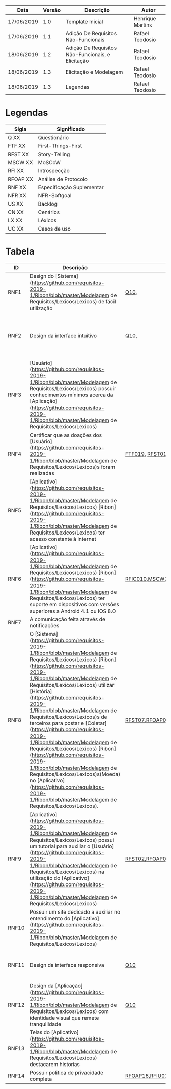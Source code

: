 | Data       | Versão | Descrição                                         | Autor            |
| ---------- | ------ | ------------------------------------------------- | ---------------- |
| 17/06/2019 | 1.0    | Template Inicial                                  | Henrique Martins |
| 17/06/2019 | 1.1    | Adição De Requisitos Não-Funcionais               | Rafael Teodosio  |
| 18/06/2019 | 1.2    | Adição De Requisitos Não-Funcionais, e Elicitação | Rafael Teodosio  |
| 18/06/2019 | 1.3    | Elicitação e Modelagem                            | Rafael Teodosio  |
| 18/06/2019 | 1.3    | Legendas                                          | Rafael Teodosio  |

# Legendas

| Sigla    | Significado               |
| -------- | ------------------------- |
| Q XX     | Questionário              |
| FTF XX   | First-Things-First        |
| RFST XX  | Story-Telling             |
| MSCW XX  | MoSCoW                    |
| RFI XX   | Introspecção              |
| RFOAP XX | Análise de Protocolo      |
| RNF XX   | Especificação Suplementar |
| NFR XX   | NFR-Softgoal              |
| US XX    | Backlog                   |
| CN XX    | Cenários                  |
| LX XX    | Léxicos                   |
| UC XX    | Casos de uso              |

# Tabela

| ID    | Descrição                                                                                          | Elicitação                                                                                                                                                                                                                                                                                                                                                                                                                                                                                                                                                | Modelagem                                                                                                                                                                                                                                                                                               |
| ----- | -------------------------------------------------------------------------------------------------- | --------------------------------------------------------------------------------------------------------------------------------------------------------------------------------------------------------------------------------------------------------------------------------------------------------------------------------------------------------------------------------------------------------------------------------------------------------------------------------------------------------------------------------------------------------- | ------------------------------------------------------------------------------------------------------------------------------------------------------------------------------------------------------------------------------------------------------------------------------------------------------- |
| RNF1  | Design do [Sistema](https://github.com/requisitos-2019-1/Ribon/blob/master/Modelagem de Requisitos/Lexicos/Lexicos) de fácil utilização                                                              | [Q10](https://github.com/requisitos-2019-1/Ribon/wiki/Question%C3%A1rio),                                                                                                                                                                                                                                                                                                                                                                                                                                                                                 | [RNFU01](https://github.com/requisitos-2019-1/Ribon/wiki/Especifica%C3%A7%C3%A3o-suplementar#21-rnfu01), [NRFU2.0](https://github.com/requisitos-2019-1/Ribon/wiki/NFR-Softgoal#nfr-usabilidade-do-[Sistema](https://github.com/requisitos-2019-1/Ribon/blob/master/Modelagem de Requisitos/Lexicos/Lexicos)-20),[US046](https://github.com/requisitos-2019-1/Ribon/wiki/Backlog-de-Produto)              |
| RNF2  | Design da interface intuitivo                                                                      | [Q10](https://github.com/requisitos-2019-1/Ribon/wiki/Question%C3%A1rio),                                                                                                                                                                                                                                                                                                                                                                                                                                                                                 | [RNFU02](https://github.com/requisitos-2019-1/Ribon/wiki/Especifica%C3%A7%C3%A3o-suplementar#23-rnfu03), [NRFU2.0](https://github.com/requisitos-2019-1/Ribon/wiki/NFR-Softgoal#nfr-usabilidade-do-[Sistema](https://github.com/requisitos-2019-1/Ribon/blob/master/Modelagem de Requisitos/Lexicos/Lexicos)-20), [RNFRD01](),[US047](https://github.com/requisitos-2019-1/Ribon/wiki/Backlog-de-Produto) |
| RNF3  | [Usuário](https://github.com/requisitos-2019-1/Ribon/blob/master/Modelagem de Requisitos/Lexicos/Lexicos) possuir conhecimentos mínimos acerca da [Aplicação](https://github.com/requisitos-2019-1/Ribon/blob/master/Modelagem de Requisitos/Lexicos/Lexicos)                                          |                                                                                                                                                                                                                                                                                                                                                                                                                                                                                                                                                           | [RNFU04](https://github.com/requisitos-2019-1/Ribon/wiki/Especifica%C3%A7%C3%A3o-suplementar#24-rnfu04),[US049](https://github.com/requisitos-2019-1/Ribon/wiki/Backlog-de-Produto)                                                                                                                     |
| RNF4  | Certificar que as doações dos [Usuário](https://github.com/requisitos-2019-1/Ribon/blob/master/Modelagem de Requisitos/Lexicos/Lexicos)s foram realizadas                                            | [FTF019](https://github.com/requisitos-2019-1/Ribon/wiki/First-Things-First), [RFST01](https://github.com/requisitos-2019-1/Ribon/wiki/Story-Telling#story-telling-1),[MSCW30](https://github.com/requisitos-2019-1/Ribon/wiki/MoSCoW)                                                                                                                                                                                                                                                                                                                    | [RNFC02](https://github.com/requisitos-2019-1/Ribon/wiki/Especifica%C3%A7%C3%A3o-suplementar#32-rnfc02),[US051](https://github.com/requisitos-2019-1/Ribon/wiki/Backlog-de-Produto),[US043](https://github.com/requisitos-2019-1/Ribon/wiki/Backlog-de-Produto),                                        |
| RNF5  | [Aplicativo](https://github.com/requisitos-2019-1/Ribon/blob/master/Modelagem de Requisitos/Lexicos/Lexicos) [Ribon](https://github.com/requisitos-2019-1/Ribon/blob/master/Modelagem de Requisitos/Lexicos/Lexicos) ter acesso constante à internet                                                   |                                                                                                                                                                                                                                                                                                                                                                                                                                                                                                                                                           | [RNFD01](https://github.com/requisitos-2019-1/Ribon/wiki/Especifica%C3%A7%C3%A3o-suplementar#41-rnfd01), [NFRD1.0](https://github.com/requisitos-2019-1/Ribon/wiki/NFR-Softgoal#desempenho0),[US052](https://github.com/requisitos-2019-1/Ribon/wiki/Backlog-de-Produto)                                |
| RNF6  | [Aplicativo](https://github.com/requisitos-2019-1/Ribon/blob/master/Modelagem de Requisitos/Lexicos/Lexicos) [Ribon](https://github.com/requisitos-2019-1/Ribon/blob/master/Modelagem de Requisitos/Lexicos/Lexicos) ter suporte em dispositivos com versões superiores a Android 4.1 ou IOS 8.0       | [RFIC010](https://github.com/requisitos-2019-1/Ribon/wiki/Introspec%C3%A7%C3%A3o),[MSCW27](https://github.com/requisitos-2019-1/Ribon/wiki/MoSCoW),[FTF30](https://github.com/requisitos-2019-1/Ribon/wiki/First-Things-First),                                                                                                                                                                                                                                                                                                                           | [US054](https://github.com/requisitos-2019-1/Ribon/wiki/Backlog-de-Produto),[RNFS01](https://github.com/requisitos-2019-1/Ribon/wiki/Especifica%C3%A7%C3%A3o-suplementar#51-rnfs01)                                                                                                                     |
| RNF7  | A comunicação feita através de notificações                                                        |                                                                                                                                                                                                                                                                                                                                                                                                                                                                                                                                                           | [RNFI04](https://github.com/requisitos-2019-1/Ribon/wiki/Especifica%C3%A7%C3%A3o-suplementar#comunica%C3%A7%C3%A3o)                                                                                                                                                                                     |
| RNF8  | O [Sistema](https://github.com/requisitos-2019-1/Ribon/blob/master/Modelagem de Requisitos/Lexicos/Lexicos) [Ribon](https://github.com/requisitos-2019-1/Ribon/blob/master/Modelagem de Requisitos/Lexicos/Lexicos) utilizar [História](https://github.com/requisitos-2019-1/Ribon/blob/master/Modelagem de Requisitos/Lexicos/Lexicos)s de terceiros para postar e [Coletar](https://github.com/requisitos-2019-1/Ribon/blob/master/Modelagem de Requisitos/Lexicos/Lexicos) [Ribon](https://github.com/requisitos-2019-1/Ribon/blob/master/Modelagem de Requisitos/Lexicos/Lexicos)s(Moeda) no [Aplicativo](https://github.com/requisitos-2019-1/Ribon/blob/master/Modelagem de Requisitos/Lexicos/Lexicos). | [RFST07](https://github.com/requisitos-2019-1/Ribon/wiki/Story-Telling),[RFOAP06](https://github.com/requisitos-2019-1/Ribon/wiki/Observa%C3%A7%C3%A3o---An%C3%A1lise-de-Protocolo),[RFIP01](https://github.com/requisitos-2019-1/Ribon/wiki/Introspec%C3%A7%C3%A3o),[RFIU01](https://github.com/requisitos-2019-1/Ribon/wiki/Introspec%C3%A7%C3%A3o),[MSCW17](https://github.com/requisitos-2019-1/Ribon/wiki/MoSCoW),[FTF11](https://github.com/requisitos-2019-1/Ribon/wiki/First-Things-First),                                                       | [RNFC01](https://github.com/requisitos-2019-1/Ribon/wiki/Especifica%C3%A7%C3%A3o-suplementar#81-rnfc01),[CN009](https://github.com/requisitos-2019-1/Ribon/blob/master/Modelagem%20de%20Requisitos/Cenarios/CN009_Ler_Historias.md),                                                                    |
| RNF9  | [Aplicativo](https://github.com/requisitos-2019-1/Ribon/blob/master/Modelagem de Requisitos/Lexicos/Lexicos) possui um tutorial para auxiliar o [Usuário](https://github.com/requisitos-2019-1/Ribon/blob/master/Modelagem de Requisitos/Lexicos/Lexicos) na utilização do [Aplicativo](https://github.com/requisitos-2019-1/Ribon/blob/master/Modelagem de Requisitos/Lexicos/Lexicos)                  | [RFST02](https://github.com/requisitos-2019-1/Ribon/wiki/Story-Telling),[RFOAP04](https://github.com/requisitos-2019-1/Ribon/wiki/Observa%C3%A7%C3%A3o---An%C3%A1lise-de-Protocolo),[MSCW12](https://github.com/requisitos-2019-1/Ribon/wiki/MoSCoW),[MSCW31](https://github.com/requisitos-2019-1/Ribon/wiki/MoSCoW),[FTF06](https://github.com/requisitos-2019-1/Ribon/wiki/First-Things-First),[FTF07](https://github.com/requisitos-2019-1/Ribon/wiki/First-Things-First),[FTF17](https://github.com/requisitos-2019-1/Ribon/wiki/First-Things-First) | [NFRU2.0](https://github.com/requisitos-2019-1/Ribon/wiki/NFR-Softgoal#nfr-usabilidade-do-[Sistema](https://github.com/requisitos-2019-1/Ribon/blob/master/Modelagem de Requisitos/Lexicos/Lexicos)-20),[RNFU3](https://github.com/requisitos-2019-1/Ribon/wiki/Especifica%C3%A7%C3%A3o-suplementar#23-rnfu030),[US012](https://github.com/requisitos-2019-1/Ribon/wiki/Backlog-de-Produto)               |
| RNF10 | Possuir um site dedicado a auxiliar no entendimento do [Aplicativo](https://github.com/requisitos-2019-1/Ribon/blob/master/Modelagem de Requisitos/Lexicos/Lexicos)                                  |                                                                                                                                                                                                                                                                                                                                                                                                                                                                                                                                                           | [RNFSA01](https://github.com/requisitos-2019-1/Ribon/wiki/Especifica%C3%A7%C3%A3o-suplementar#71-rnfsa01),[]()                                                                                                                                                                                          |
| RNF11 | Design da interface responsiva                                                                     | [Q10](https://github.com/requisitos-2019-1/Ribon/wiki/Question%C3%A1rio)                                                                                                                                                                                                                                                                                                                                                                                                                                                                                  | [NFRU2](https://github.com/requisitos-2019-1/Ribon/wiki/NFR-Softgoal#nfr-usabilidade-do-[Sistema](https://github.com/requisitos-2019-1/Ribon/blob/master/Modelagem de Requisitos/Lexicos/Lexicos)-20),[RNFRD01](https://github.com/requisitos-2019-1/Ribon/wiki/Especifica%C3%A7%C3%A3o-suplementar#61-rnfrd01)                                                                                           |
| RNF12 | Design da [Aplicação](https://github.com/requisitos-2019-1/Ribon/blob/master/Modelagem de Requisitos/Lexicos/Lexicos) com identidade visual que remete tranquilidade                                 | [Q10](https://github.com/requisitos-2019-1/Ribon/wiki/Question%C3%A1rio)                                                                                                                                                                                                                                                                                                                                                                                                                                                                                  | [NFRU2](https://github.com/requisitos-2019-1/Ribon/wiki/NFR-Softgoal#nfr-usabilidade-do-[Sistema](https://github.com/requisitos-2019-1/Ribon/blob/master/Modelagem de Requisitos/Lexicos/Lexicos)-20), [RNFRD01](https://github.com/requisitos-2019-1/Ribon/wiki/Especifica%C3%A7%C3%A3o-suplementar#61-rnfrd01)                                                                                          |
| RNF13 | Telas do [Aplicativo](https://github.com/requisitos-2019-1/Ribon/blob/master/Modelagem de Requisitos/Lexicos/Lexicos) destacarem historias                                                           |                                                                                                                                                                                                                                                                                                                                                                                                                                                                                                                                                           | [RNFRD01](https://github.com/requisitos-2019-1/Ribon/wiki/Especifica%C3%A7%C3%A3o-suplementar#61-rnfrd01)                                                                                                                                                                                               |
| RNF14 | Possuir politica de privacidade completa                                                           | [RFOAP16](https://github.com/requisitos-2019-1/Ribon/wiki/Observa%C3%A7%C3%A3o---An%C3%A1lise-de-Protocolo),[RFIU013](https://github.com/requisitos-2019-1/Ribon/wiki/Introspec%C3%A7%C3%A3o),[MSCW15](https://github.com/requisitos-2019-1/Ribon/wiki/MoSCoW),[FTF05](https://github.com/requisitos-2019-1/Ribon/wiki/First-Things-First)                                                                                                                                                                                                                | [NFRP2](https://github.com/requisitos-2019-1/Ribon/wiki/NFR-Softgoal#nrf-privacidade-20)                                                                                                                                                                                                                |
